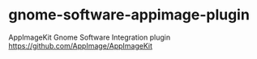 # gnome-software-appimage-plugin
AppImageKit Gnome Software Integration plugin https://github.com/AppImage/AppImageKit
